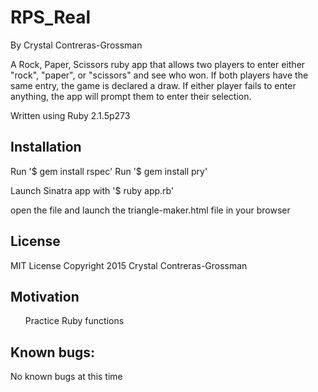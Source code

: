 <h1>RPS_Real</h1>

By Crystal Contreras-Grossman

A Rock, Paper, Scissors ruby app that allows two players to enter either "rock", "paper", or "scissors" and see who won. If both players have the same entry, the game is declared a draw. If either player fails to enter anything, the app will prompt them to enter their selection.

Written using Ruby 2.1.5p273

<h2>Installation</h2>
Run '$ gem install rspec'
Run '$ gem install pry'


Launch Sinatra app with '$ ruby app.rb'

open the file and launch the triangle-maker.html file in your browser

<h2>License</h2>

MIT License Copyright 2015 Crystal Contreras-Grossman

<h2>Motivation</h2>
  <ul>Practice Ruby functions</ul>

<h2>Known bugs:</h2>
No known bugs at this time
